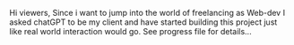 Hi viewers, Since i want to jump into the world of freelancing as Web-dev I asked chatGPT to be my client and have started building this project just like real world interaction would go. See progress file for details...
